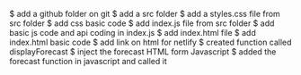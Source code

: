 $ add a github folder on git
$ add a src folder
$ add a styles.css file from src folder
$ add css basic code
$ add index.js file from src folder
$ add basic js code and api coding in index.js
$ add index.html file
$ add index.html basic code
$ add link on html for netlify
$ created function called displayForecast
$ inject the forecast HTML form Javascript
$ added the forecast function in javascript and called it
